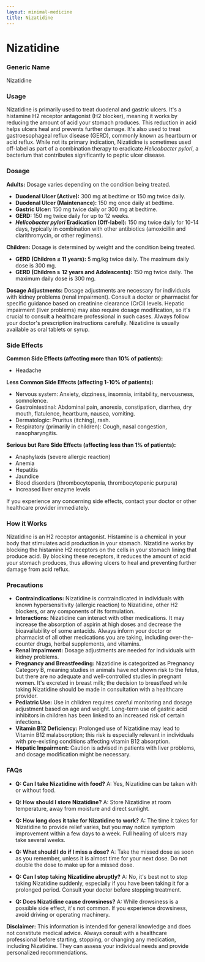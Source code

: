 ```yaml
---
layout: minimal-medicine
title: Nizatidine
---
```


# Nizatidine
### Generic Name
Nizatidine

### Usage
Nizatidine is primarily used to treat duodenal and gastric ulcers.  It's a histamine H2 receptor antagonist (H2 blocker), meaning it works by reducing the amount of acid your stomach produces. This reduction in acid helps ulcers heal and prevents further damage.  It's also used to treat gastroesophageal reflux disease (GERD), commonly known as heartburn or acid reflux.  While not its primary indication, Nizatidine is sometimes used off-label as part of a combination therapy to eradicate *Helicobacter pylori*, a bacterium that contributes significantly to peptic ulcer disease.

### Dosage

**Adults:**  Dosage varies depending on the condition being treated.

* **Duodenal Ulcer (Active):** 300 mg at bedtime or 150 mg twice daily.
* **Duodenal Ulcer (Maintenance):** 150 mg once daily at bedtime.
* **Gastric Ulcer:** 150 mg twice daily or 300 mg at bedtime.
* **GERD:** 150 mg twice daily for up to 12 weeks.
* ***Helicobacter pylori* Eradication (Off-label):** 150 mg twice daily for 10-14 days, typically in combination with other antibiotics (amoxicillin and clarithromycin, or other regimens).

**Children:** Dosage is determined by weight and the condition being treated.

* **GERD (Children ≤ 11 years):** 5 mg/kg twice daily. The maximum daily dose is 300 mg.
* **GERD (Children ≥ 12 years and Adolescents):** 150 mg twice daily.  The maximum daily dose is 300 mg.

**Dosage Adjustments:**  Dosage adjustments are necessary for individuals with kidney problems (renal impairment).  Consult a doctor or pharmacist for specific guidance based on creatinine clearance (CrCl) levels.  Hepatic impairment (liver problems) may also require dosage modification, so it's crucial to consult a healthcare professional in such cases.  Always follow your doctor's prescription instructions carefully. Nizatidine is usually available as oral tablets or syrup.


### Side Effects

**Common Side Effects (affecting more than 10% of patients):**

* Headache

**Less Common Side Effects (affecting 1-10% of patients):**

* Nervous system: Anxiety, dizziness, insomnia, irritability, nervousness, somnolence.
* Gastrointestinal: Abdominal pain, anorexia, constipation, diarrhea, dry mouth, flatulence, heartburn, nausea, vomiting.
* Dermatologic: Pruritus (itching), rash.
* Respiratory (primarily in children): Cough, nasal congestion, nasopharyngitis.

**Serious but Rare Side Effects (affecting less than 1% of patients):**

* Anaphylaxis (severe allergic reaction)
* Anemia
* Hepatitis
* Jaundice
* Blood disorders (thrombocytopenia, thrombocytopenic purpura)
* Increased liver enzyme levels


If you experience any concerning side effects, contact your doctor or other healthcare provider immediately.

### How it Works
Nizatidine is an H2 receptor antagonist.  Histamine is a chemical in your body that stimulates acid production in your stomach. Nizatidine works by blocking the histamine H2 receptors on the cells in your stomach lining that produce acid. By blocking these receptors, it reduces the amount of acid your stomach produces, thus allowing ulcers to heal and preventing further damage from acid reflux.

### Precautions

* **Contraindications:** Nizatidine is contraindicated in individuals with known hypersensitivity (allergic reaction) to Nizatidine, other H2 blockers, or any components of its formulation.
* **Interactions:**  Nizatidine can interact with other medications.  It may increase the absorption of aspirin at high doses and decrease the bioavailability of some antacids.  Always inform your doctor or pharmacist of all other medications you are taking, including over-the-counter drugs, herbal supplements, and vitamins.
* **Renal Impairment:** Dosage adjustments are needed for individuals with kidney problems.
* **Pregnancy and Breastfeeding:** Nizatidine is categorized as Pregnancy Category B, meaning studies in animals have not shown risk to the fetus, but there are no adequate and well-controlled studies in pregnant women.  It's excreted in breast milk; the decision to breastfeed while taking Nizatidine should be made in consultation with a healthcare provider.
* **Pediatric Use:** Use in children requires careful monitoring and dosage adjustment based on age and weight.  Long-term use of gastric acid inhibitors in children has been linked to an increased risk of certain infections.
* **Vitamin B12 Deficiency:** Prolonged use of Nizatidine may lead to Vitamin B12 malabsorption; this risk is especially relevant in individuals with pre-existing conditions affecting vitamin B12 absorption.
* **Hepatic Impairment:** Caution is advised in patients with liver problems, and dosage modification might be necessary.


### FAQs

* **Q: Can I take Nizatidine with food?** A: Yes, Nizatidine can be taken with or without food.

* **Q: How should I store Nizatidine?** A: Store Nizatidine at room temperature, away from moisture and direct sunlight.

* **Q: How long does it take for Nizatidine to work?** A: The time it takes for Nizatidine to provide relief varies, but you may notice symptom improvement within a few days to a week. Full healing of ulcers may take several weeks.

* **Q: What should I do if I miss a dose?** A: Take the missed dose as soon as you remember, unless it is almost time for your next dose. Do not double the dose to make up for a missed dose.

* **Q: Can I stop taking Nizatidine abruptly?** A:  No, it's best not to stop taking Nizatidine suddenly, especially if you have been taking it for a prolonged period.  Consult your doctor before stopping treatment.

* **Q:  Does Nizatidine cause drowsiness?** A:  While drowsiness is a possible side effect, it's not common. If you experience drowsiness, avoid driving or operating machinery.


**Disclaimer:** This information is intended for general knowledge and does not constitute medical advice. Always consult with a healthcare professional before starting, stopping, or changing any medication, including Nizatidine.  They can assess your individual needs and provide personalized recommendations.
